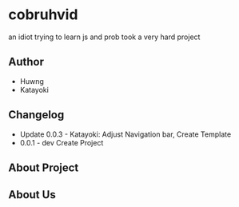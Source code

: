 # cobruhvid
an idiot trying to learn js and prob took a very hard project

## Author
- Huwng
- Katayoki

## Changelog 
- Update 0.0.3 - Katayoki: Adjust Navigation bar, Create Template
- 0.0.1 - dev Create Project

## About Project

## About Us